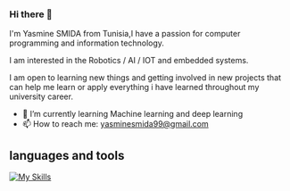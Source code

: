 ### Hi there 👋
I'm Yasmine SMIDA from Tunisia,I have a passion for computer programming and information technology.

 I am interested in the Robotics / AI / IOT  and embedded systems.
 
 I am open to learning new things and getting involved in new projects that can help me learn or apply everything i have learned throughout my university career.

- 🌱 I’m currently learning Machine learning and deep learning
-  📫 How to reach me: yasminesmida99@gmail.com

## languages and tools
[![My Skills](https://skills.thijs.gg/icons?i=java,c,figma&theme=light)](https://skills.thijs.gg)

<!--
**yasmine01545/yasmine01545** is a ✨ _special_ ✨ repository because its `README.md` (this file) appears on your GitHub profile.

Here are some ideas to get you started:

- 🔭 I’m currently working on ...
- 🌱 I’m currently learning Machine learning and deep learning
- 👯 I’m looking to collaborate on ...
- 🤔 I’m looking for help with ...
- 💬 Ask me about ...
- 📫 How to reach me: ...
- 😄 Pronouns: ...
- ⚡ Fun fact: ...
-->
